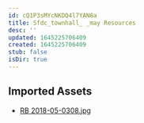 ```yaml
---
id: cQ1P3sMYcNKDQ4l7YAN8a
title: Sfdc_townhall_ _may Resources
desc: ''
updated: 1645225706409
created: 1645225706409
stub: false
isDir: true
---
```

## Imported Assets
- [RB 2018-05-0308.jpg](/assets/rb-2018-05-0308-AgYnXc4yWthC.jpg)
